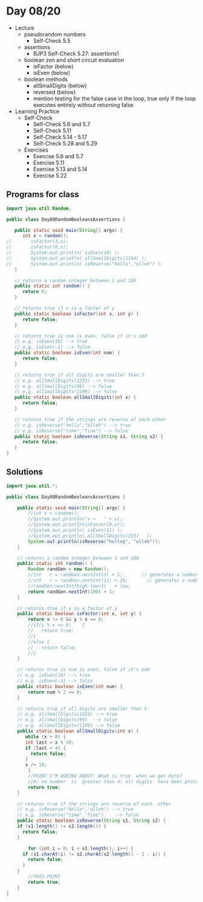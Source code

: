 # Day 08/20

+ Lecture
  - pseudorandom numbers
    - Self-Check 5.5
  - assertions
    - BJP3 Self-Check 5.27: assertions1
  - boolean zen and short circuit evaluation
    - isFactor (below)
    - isEven (below)
  - boolean methods
    - allSmallDigits (below)
    - reversed (below)
    - mention testing for the false case in the loop, true only if the loop executes entirely without returning false
+ Learning Practice
  - Self-Check
    - Self-Check 5.6 and 5.7
    - Self-Check 5.11
    - Self-Check 5.14 - 5.17
    - Self-Check 5.28 and 5.29
  - Exercises
    - Exercise 5.6 and 5.7
    - Exercise 5.11
    - Exercise 5.13 and 5.14
    - Exercise 5.22

## Programs for class
```java
import java.util.Random;

public class Day08RandomBooleansAssertions {

   public static void main(String[] args) {
      int x = random();
//       isFactor(3,x);
//       isFactor(0,x);
//       System.out.println( isEven(10) );
//       System.out.println( allSmallDigits(1234) );
//       System.out.println( isReverse("hello","olleh") );
   }

   // returns a random integer between 1 and 100
   public static int random() {
      return 0;
   }

   // returns true if x is a factor of y
   public static boolean isFactor(int x, int y) {
      return false;
   }

   // returns true is num is even, false if it's odd
   // e.g. isEven(10) --> true
   // e.g. isEven(-1) --> false
   public static boolean isEven(int num) {
      return false;
   }

   // returns true if all digits are smaller than 5
   // e.g. allSmallDigits(1233) --> true
   // e.g. allSmallDigits(99) --> false
   // e.g. allSmallDigits(1190) --> false
   public static boolean allSmallDigits(int x) {
      return false;
   }

   // returns true if the strings are reverse of each other
   // e.g. isReverse("hello","olleh") --> true
   // e.g. isReverse("time","fine") --> false
   public static boolean isReverse(String s1, String s2) {
      return false;
   }
}
```

## Solutions
```java
import java.util.*;

public class Day08RandomBooleansAssertions {

	public static void main(String[] args) {
		//int x	= random();
		//System.out.println("x =	" + x);
		//System.out.println(isFactor(0,x));
		//System.out.println( isEven(11) );
		//System.out.println( allSmallDigits(233)	);
		System.out.println(isReverse("hellop", "olleh"));
	}

	// returns a random integer between 1 and 100
	public static int random() {
		Random randGen = new Random();
		//int	r = randGen.nextInt(3) + 1;		  // generates a number 1-3
		//int	r = randGen.nextInt(11)	+ 20;		// generates a number 20-30
		//randGen.nextInt(high-low+1)	+ low;
		return randGen.nextInt(100) + 1;
	}

	// returns true if x is a factor of y
	public static boolean isFactor(int x, int y) {
		return x != 0 && y % x == 0;
		//if(y % x == 0)	{
		//   return true;
		//}
		//else {
		//   return false;
		//}
	}

	// returns true is num is even, false if it's odd
	// e.g. isEven(10) --> true
	// e.g. isEven(-1) --> false
	public static boolean isEven(int num) {
		return num % 2 == 0;
	}

	// returns true if all digits are smaller than 5
	// e.g. allSmallDigits(1233) --> true
	// e.g. allSmallDigits(99)	--> false
	// e.g. allSmallDigits(1190) --> false
	public static boolean allSmallDigits(int x) {
	   while (x > 0) {
       int last = x % 10;
       if (last > 4) {
         return false;
       }
       x /= 10;
		}
		//POINT I'M	ASKING ABOUT: What is true	when we get	here?
		//A: no number	is	greater than 4; all digits	have been processed
		return true;
	}

	// returns true if the strings are reverse of each	other
	// e.g. isReverse("hello","olleh") --> true
	// e.g. isReverse("time","fine")	--> false
	public static boolean isReverse(String s1, String s2) {
    if (s1.length() != s2.length()) {
      return false;
    }

		for (int i = 0; i < s1.length(); i++) {
      if (s1.charAt(i) != s2.charAt(s2.length() - 1 - i)) {
        return false;
      }
    }
		//THIS POINT
		return true;
	}
}
```
